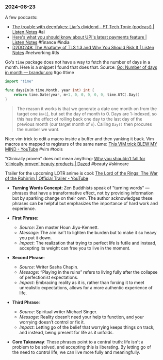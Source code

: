 ### 2024-08-23

A few podcasts:
* [The trouble with deepfakes: Liar’s dividend - FT Tech Tonic (podcast) | Listen Notes](https://lnns.co/rHU3qskycWV) #ai 
* [Here's what you should know about UPI's latest payments feature | Listen Notes](https://lnns.co/2O73yHzaFKN) #finance #india 
* [D2DO249: The Anatomy of TLS 1.3 and Why You Should Risk It | Listen Notes](https://lnns.co/zuCSxf4-3M5) #networking #tls

Go's `time` package does not have a way to fetch the number of days in a month. Here is a snippet I found that does that. Source: [Go: Number of days in month — brandur.org](https://brandur.org/fragments/go-days-in-month) #go #time

```go
import "time"

func daysIn(m time.Month, year int) int {
    return time.Date(year, m+1, 0, 0, 0, 0, 0, time.UTC).Day()
}
```

> The reason it works is that we generate a date one month on from the target one (`m+1`), but set the day of month to 0. Days are 1-indexed, so this has the effect of rolling back one day to the last day of the previous month (our target month of `m`). Calling `Day()` then procures the number we want.

Nice vim trick to edit a macro inside a buffer and then yanking it back. Vim macros are mapped to registers of the same name: [This VIM trick BLEW MY MIND - YouTube](https://www.youtube.com/watch?v=bTmEqmtr_6I) #vim #tools

"Clinically proven" does not mean anything: [Why you shouldn’t fall for ‘clinically proven’ beauty products | Dazed](https://www.dazeddigital.com/beauty/article/64423/1/don-t-make-the-mistake-of-falling-for-clinically-proven-beauty-products) #beauty #skincare

Trailer for the upcoming LOTR anime is cool: [The Lord of the Rings: The War of the Rohirrim | Official Trailer - YouTube](https://www.youtube.com/watch?v=gCUg6Td5fgQ)

- **Turning Words Concept**: Zen Buddhists speak of "turning words" — phrases that have a transformative effect, not by providing information but by sparking change on their own. The author acknowledges these phrases can be helpful but emphasizes the importance of hard work and experience.
    
- **First Phrase**:
    - _Source_: Zen master Houn Jiyu-Kennett.
    - _Message_: The aim isn't to lighten the burden but to make it so heavy you put it down.
    - _Impact_: The realization that trying to perfect life is futile and instead, accepting its weight can free you to live in the moment.
- **Second Phrase**:
    - _Source_: Writer Sasha Chapin.
    - _Message_: “Playing in the ruins” refers to living fully after the collapse of perfectionist expectations.
    - _Impact_: Embracing reality as it is, rather than forcing it to meet unrealistic expectations, allows for a more authentic experience of life.
- **Third Phrase**:
    - _Source_: Spiritual writer Michael Singer.
    - _Message_: Reality doesn’t need your help to function, and your worrying doesn’t control or fix it.
    - _Impact_: Letting go of the belief that worrying keeps things on track, and instead, being present for life as it unfolds.
- **Core Takeaway**: These phrases point to a central truth: life isn't a problem to be solved, and accepting this is liberating. By letting go of the need to control life, we can live more fully and meaningfully.